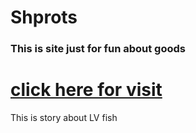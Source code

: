 # Shprots

### This is site just for fun about goods
# [click here for visit](https://nickchatterer.github.io/Shprots/)
 
 This is story about LV fish 
